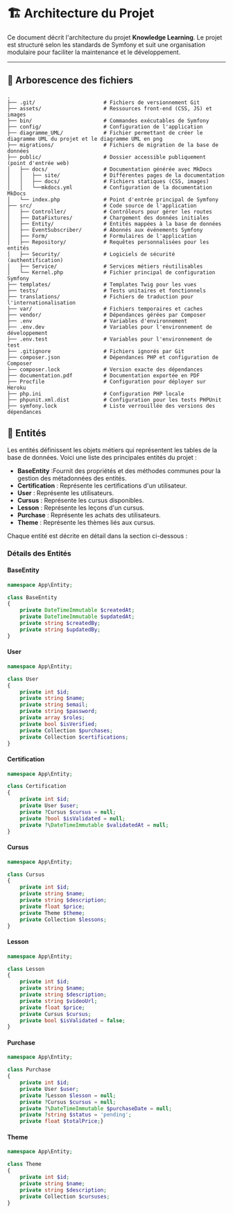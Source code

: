 # 🏗️ Architecture du Projet

Ce document décrit l'architecture du projet **Knowledge Learning**. Le projet est structuré selon les standards de Symfony et suit une organisation modulaire pour faciliter la maintenance et le développement.

---

## 📁 Arborescence des fichiers

```plaintext
.
├── .git/                      # Fichiers de versionnement Git
├── assets/                    # Ressources front-end (CSS, JS) et images
├── bin/                       # Commandes exécutables de Symfony
├── config/                    # Configuration de l'application
├── diagramme_UML/             # Fichier permettant de créer le diagramme UML du projet et le diagramme UML en png
├── migrations/                # Fichiers de migration de la base de données
├── public/                    # Dossier accessible publiquement (point d'entrée web)
│   ├── docs/                  # Documentation générée avec MkDocs
│   │   ├── site/              # Différentes pages de la documentation
│   │   ├── docs/              # Fichiers statiques (CSS, images)
│   │   └──mkdocs.yml          # Configuration de la documentation MkDocs
│   └── index.php              # Point d'entrée principal de Symfony
├── src/                       # Code source de l'application
│   ├── Controller/            # Contrôleurs pour gérer les routes
│   ├── DataFixtures/          # Chargement des données initiales
│   ├── Entity/                # Entités mappées à la base de données
│   ├── EventSubscriber/       # Abonnés aux événements Symfony
│   ├── Form/                  # Formulaires de l'application
│   ├── Repository/            # Requêtes personnalisées pour les entités
│   ├── Security/              # Logiciels de sécurité (authentification)
│   ├── Service/               # Services métiers réutilisables
│   └── Kernel.php             # Fichier principal de configuration Symfony
├── templates/                 # Templates Twig pour les vues
├── tests/                     # Tests unitaires et fonctionnels
├── translations/              # Fichiers de traduction pour l'internationalisation
├── var/                       # Fichiers temporaires et caches
├── vendor/                    # Dépendances gérées par Composer
├── .env                       # Variables d'environnement
├── .env.dev                   # Variables pour l'environnement de développement
├── .env.test                  # Variables pour l'environnement de test
├── .gitignore                 # Fichiers ignorés par Git
├── composer.json              # Dépendances PHP et configuration de Composer
├── composer.lock              # Version exacte des dépendances
├── documentation.pdf          # Documentation exportée en PDF
├── Procfile                   # Configuration pour déployer sur Heroku
├── php.ini                    # Configuration PHP locale
├── phpunit.xml.dist           # Configuration pour les tests PHPUnit
├── symfony.lock               # Liste verrouillée des versions des dépendances
```

## 📄 Entités

Les entités définissent les objets métiers qui représentent les tables de la base de données. Voici une liste des principales entités du projet :

- **BaseEntity** :Fournit des propriétés et des méthodes communes pour la gestion des métadonnées des entités.
- **Certification** : Représente les certifications d'un utilisateur.
- **User** : Représente les utilisateurs.
- **Cursus** : Représente les cursus disponibles.
- **Lesson** : Représente les leçons d'un cursus.
- **Purchase** : Représente les achats des utilisateurs.
- **Theme** : Représente les thèmes liés aux cursus.

Chaque entité est décrite en détail dans la section ci-dessous :
### Détails des Entités
#### **BaseEntity**
```php
namespace App\Entity;

class BaseEntity
{
    private DateTimeImmutable $createdAt;
    private DateTimeImmutable $updatedAt;
    private string $createdBy;
    private string $updatedBy;
}
```
#### **User**
```php
namespace App\Entity;

class User
{
    private int $id;
    private string $name;
    private string $email;
    private string $password;
    private array $roles;
    private bool $isVerified;
    private Collection $purchases;
    private Collection $certifications;
}
```
#### **Certification**
```php
namespace App\Entity;

class Certification
{
    private int $id;
    private User $user;
    private ?Cursus $cursus = null;
    private ?bool $isValidated = null;
    private ?\DateTimeImmutable $validatedAt = null;
}
```
#### **Cursus**
```php
namespace App\Entity;

class Cursus
{
    private int $id;
    private string $name;
    private string $description;
    private float $price;
    private Theme $theme;
    private Collection $lessons;
}
```
#### **Lesson**
```php
namespace App\Entity;

class Lesson
{
    private int $id;
    private string $name;
    private string $description;
    private string $videoUrl;
    private float $price;
    private Cursus $cursus;
    private bool $isValidated = false;
}
```
#### **Purchase**
```php
namespace App\Entity;

class Purchase
{
    private int $id;
    private User $user;
    private ?Lesson $lesson = null;
    private ?Cursus $cursus = null;
    private ?\DateTimeImmutable $purchaseDate = null;
    private ?string $status = 'pending';
    private float $totalPrice;}
```
#### **Theme**
```php
namespace App\Entity;

class Theme
{
    private int $id;
    private string $name;
    private string $description;
    private Collection $cursuses;
}
```